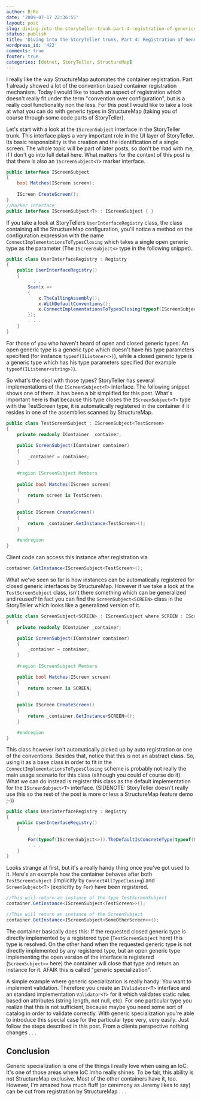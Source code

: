 ```yaml
---
author: BjRo
date: '2009-07-17 22:36:55'
layout: post
slug: diving-into-the-storyteller-trunk-part-4-registration-of-generics
status: publish
title: 'Diving into the StoryTeller trunk, Part 4: Registration of Generics'
wordpress_id: '422'
comments: true
footer: true
categories: [dotnet, StoryTeller, StructureMap]
---
```

I really like the way StructureMap automates the container registration.
Part 1 already showed a lot of the convention based container
registration mechanism. Today I would like to touch an aspect of
registration which doesn't really fit under the term "convention over
configuration", but is a really cool functionality non the less. For
this post I would like to take a look at what you can do with generic
types in StructureMap (taking you of course through some code parts of
StoryTeller).

Let's start with a look at the `IScreenSubject` interface in the
StoryTeller trunk. This interface plays a very important role in the UI
layer of StoryTeller. Its basic responsibility is the creation and the
identification of a single screen. The whole topic will be part of later
posts, so don't be mad with me, if I don't go into full detail here.
What matters for the context of this post is that there is also an
`IScreenSubject<T>` marker interface. 

``` csharp The IScreenSubject interfaces
public interface IScreenSubject 
{ 
	bool Matches(IScreen screen); 
	
	IScreen CreateScreen(); 
} 
//Marker interface 
public interface IScreenSubject<T> : IScreenSubject { } 
```

If you take a look at StoryTellers `UserInterfaceRegistry` class, the class containing all the StructureMap
configuration, you'll notice a method on the configuration expression with the name 
`ConnectImplementationsToTypesClosing` which takes a single open generic type as the parameter (The `IScreenSubject<>` type in
the following snippet). 

``` csharp ConnectImplmentationsToTypesClosing
public class UserInterfaceRegistry : Registry 
{ 
	public UserInterfaceRegistry() 
	{
		. . . 
		Scan(x => 
		{ 
			x.TheCallingAssembly(); 
			x.WithDefaultConventions();
			x.ConnectImplementationsToTypesClosing(typeof(IScreenSubject<>)); 
		}); 
		. . . 
	} 
} 
```

For those of you who haven't heard of open and closed generic types: 
An open generic type is a generic type which doesn't have his type parameters specified 
(for instance `typeof(IListener<>)`), while a closed generic type is a generic type which has his type parameters
specified (for example `typeof(IListener<string>)`).

So what's the deal with those types? StoryTeller has several
implementations of the `IScreenSubject<T>` interface. The following
snippet shows one of them. It has been a bit simplified for this post.
What's important here is that because this type closes the `IScreenSubject<T>` type with the TestScreen type, it is automatically
registered in the container if it resides in one of the assemblies
scanned by StructureMap. 

``` csharp An test implementation of IScreenSubject<T>
public class TestScreenSubject : IScreenSubject<TestScreen> 
{ 
	private readonly IContainer _container; 
	
	public ScreenSubject(IContainer container) 
	{ 
		_container = container; 
	}

	#region IScreenSubject Members 
	
	public bool Matches(IScreen screen) 
	{ 
		return screen is TestScreen; 
	} 
	
	public IScreen CreateScreen() 
	{ 
		return _container.GetInstance<TestScreen>(); 
	} 
	
	#endregion 
} 
```

Client code can access this instance after registration via 

``` csharp Accessing our TestScreenSubject implementation
container.GetInstance<IScreenSubject<TestScreen>(); 
```

What we've seen so far is how instances can be automatically registered for closed generic interfaces
by StructureMap. However if we take a look at the `TestScreenSubject` class, isn't there something which can be generalized and reused? In
fact you can find the `ScreenSubject<SCREEN>` class in the StoryTeller which looks like a generalized version of it. 

``` csharp A generic IScreenSubject<T> implementation
public class ScreenSubject<SCREEN> : IScreenSubject where SCREEN : IScreen 
{
	private readonly IContainer _container; 

	public ScreenSubject(IContainer container) 
	{
		_container = container; 
	} 
	
	#region IScreenSubject Members

	public bool Matches(IScreen screen) 
	{ 
		return screen is SCREEN; 
	} 
	
	public IScreen CreateScreen() 
	{ 
		return _container.GetInstance<SCREEN>();
	} 

	#endregion
} 

```

This class however isn't automatically picked up by auto
registration or one of the conventions. Besides that, notice that this
is not an abstract class. So, using it as a base class in order to fit
in the `ConnectImplementationsToTypesClosing` scheme is probably not
really the main usage scenario for this class (although you could of
course do it). What we can do instead is register this class as the
default implementation for the `IScreenSubject<T>` interface. (SIDENOTE:
StoryTeller doesn't really use this so the rest of the post is more or
less a StructureMap feature demo ;-)) 

``` csharp Configuring the generic bits
public class UserInterfaceRegistry : Registry 
{ 
	public UserInterfaceRegistry() 
	{
		. . . 
		For(typeof(IScreenSubject<>)).TheDefaultIsConcreteType(typeof(ScreenSubject<>));
		. . . 
	} 
} 
```
Looks strange at first, but it's a really handy thing
once you've got used to it. Here's an example how the container behaves
after both `TestScreenSubject` (implicitly by `ConnectAllTypeClosing`) and
`ScreenSubject<T>` (explicitly by `For`) have been registered. 

``` csharp How this is resolved from a client perspective
//This will return an instance of the type TestScreenSubject 
container.GetInstance<IScreenSubject<TestScreen>>(); 

//This will return an instance of the ScreenSubject 
container.GetInstance<IScreenSubject<SomeOtherScreen>>(); 
```

The container basically does this: If the requested closed generic type is
directly implemented by a registered type (`TestScreenSubject` here) this
type is resolved. On the other hand when the requested generic type is
not directly implemented by any registered type, but an open generic
type implementing the open version of the interface is registered
(`ScreenSubject<>` here) the container will close that type and return an
instance for it. AFAIK this is called "generic specialization". 

A simple example where generic specialization is really handy: You want to
implement validation. Therefore you create an `IValidator<T>` interface
and an standard implementation `Validator<T>` for it which validates
static rules based on attributes (string length, not null, etc). For one
particular type you realize that this is not sufficient, because maybe
you need some sort of catalog in order to validate correctly. With
generic specialization you're able to introduce this special case for
the particular type very, very easily. Just follow the steps described
in this post. From a clients perspective nothing changes . . .

Conclusion
------------

Generic specialization is one of the things I really love when using an
IoC. It's one of those areas where IoC imho really shines. To be fair,
this ability is not StructureMap exclusive. Most of the other containers
have it, too. However, I'm amazed how much fluff (or ceremony as Jeremy
likes to say) can be cut from registration by StructureMap . . .
